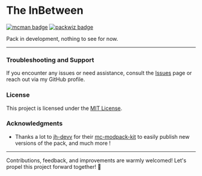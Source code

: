 # The InBetween

[![mcman badge](https://img.shields.io/badge/uses-mcman-7e56c2?logo=github)](https://github.com/ParadigmMC/mcman)
[![packwiz badge](https://img.shields.io/badge/uses-packwiz-ab47bd?logo=github)](https://github.com/packwiz/packwiz)

Pack in development, nothing to see for now.

---

### Troubleshooting and Support

If you encounter any issues or need assistance, consult the [Issues](https://github.com/Conquerix/mc-modpack-kit/issues) page or reach out via my GitHub profile.

### License

This project is licensed under the [MIT License](LICENSE).

### Acknowledgments

- Thanks a lot to [jh-devv](https://github.com/jh-devv) for their [mc-modpack-kit](https://github.com/jh-devv/mc-modpack-kit) to easily publish new versions of the pack, and much more !

---

Contributions, feedback, and improvements are warmly welcomed! Let's propel this project forward together! 🚀

